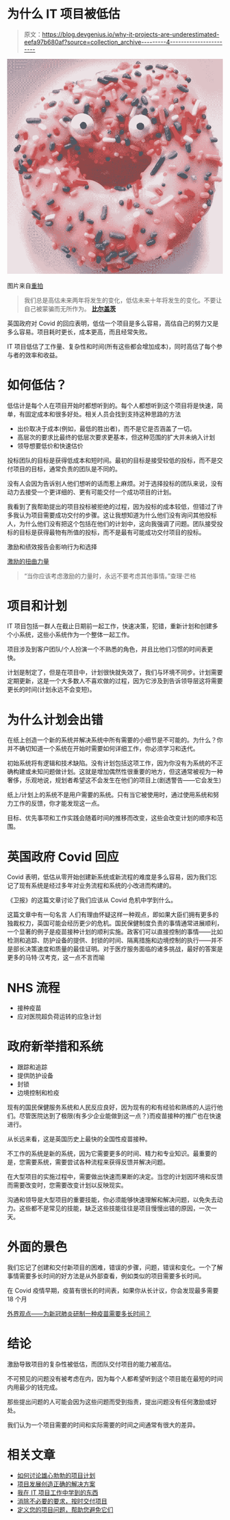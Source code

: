 # 为什么 IT 项目被低估

> 原文：<https://blog.devgenius.io/why-it-projects-are-underestimated-eefa97b680af?source=collection_archive---------4----------------------->

![](img/d3f826c5ad7a0c6c7b6540644bf606f0.png)

图片来自[重拍](https://www.reshot.com/free-stock-photos/photo/googly-eyes-on-a-pink-sprinkled-donut-noP3LR/)

> 我们总是高估未来两年将发生的变化，低估未来十年将发生的变化。不要让自己被蒙骗而无所作为。 [**比尔盖茨**](https://www.brainyquote.com/authors/bill-gates-quotes)

英国政府对 Covid 的回应表明，低估一个项目是多么容易，高估自己的努力又是多么容易。项目耗时更长，成本更高，而且经常失败。

IT 项目低估了工作量、复杂性和时间(所有这些都会增加成本)，同时高估了每个参与者的效率和收益。

# 如何低估？

低估计是每个人在项目开始时都想听到的。每个人都想听到这个项目将是快速，简单，有固定成本和很多好处。相关人员会找到支持这种思路的方法

*   出价取决于成本(例如，最低的胜出者)，而不是它是否涵盖了一切。
*   高层次的要求比最终的低层次要求更基本，但这种范围的扩大并未纳入计划
*   领导想要低价和快速估价

投标团队的目标是获得低成本和短时间。最初的目标是接受较低的投标，而不是交付项目的目标，通常负责的团队是不同的。

没有人会因为告诉别人他们想听的话而惹上麻烦。对于选择投标的团队来说，没有动力去接受一个更详细的、更有可能交付一个成功项目的计划。

我看到了我帮助提出的项目投标被拒绝的过程，因为投标的成本较低，但错过了许多我认为项目需要成功交付的步骤。这让我想知道为什么他们没有询问其他投标人，为什么他们没有把这个包括在他们的计划中，这向我强调了问题。团队接受投标的目标是获得最物有所值的投标，而不是最有可能成功交付项目的投标。

激励和绩效报告会影响行为和选择

[激励的扭曲力量](https://fs.blog/2016/03/distorting-power-of-incentives/)

> “当你应该考虑激励的力量时，永远不要考虑其他事情。”查理·芒格

# 项目和计划

IT 项目包括一群人在截止日期前一起工作，快速决策，犯错，重新计划和创建多个小系统，这些小系统作为一个整体一起工作。

项目涉及到客户团队/个人扮演一个不熟悉的角色，并且比他们习惯的时间表更快。

计划是制定了，但是在项目中，计划很快就失效了，我们与环境不同步。计划需要定期更新，这是一个大多数人不喜欢做的过程，因为它涉及到告诉领导层这将需要更长的时间(计划永远不会变短)。

# 为什么计划会出错

在纸上创造一个新的系统并解决系统中所有需要的小细节是不可能的。为什么？你并不确切知道一个系统在开始时需要如何详细工作，你必须学习和迭代。

初始系统将有逻辑和技术缺陷。没有计划包括这项工作，因为你没有为系统的不正确构建或未知问题做计划。这就是增加偶然性很重要的地方，但这通常被视为一种奢侈，乐观地说，规划者希望这不会发生在他们的项目上(剧透警告——它会发生)

纸上/计划上的系统不是用户需要的系统。只有当它被使用时，通过使用系统和努力工作的反馈，你才能发现这一点。

目标、优先事项和工作实践会随着时间的推移而改变，这些会改变计划的顺序和范围。

# 英国政府 Covid 回应

Covid 表明，低估从零开始创建新系统或新流程的难度是多么容易，因为我们忘记了现有系统是经过多年对业务流程和系统的小改进而构建的。

《卫报》的这篇文章讨论了我们应该从 Covid 危机中学到什么。

这篇文章中有一句名言
人们有理由怀疑这样一种观点，即如果大臣们拥有更多的独裁权力，英国可能会经历更少的危机。国民保健制度负责的事情通常进展顺利，一个显著的例子是疫苗接种计划的顺利实施。政客们可以直接控制的事情——比如检测和追踪、防护设备的提供、封锁的时间、隔离措施和边境控制的执行——并不是部长决策速度和质量的最佳证明。对于医疗服务面临的诸多挑战，最好的答案是更多的马特·汉考克，这一点不言而喻

# NHS 流程

*   接种疫苗
*   应对医院超负荷运转的应急计划

# 政府新举措和系统

*   跟踪和追踪
*   提供防护设备
*   封锁
*   边境控制和检疫

现有的国民保健服务系统和人民反应良好，因为现有的和有经验和熟练的人运行他们。尽管医院达到了极限(有多少企业能做到这一点？)而疫苗接种的推广也在快速进行。

从长远来看，这是英国历史上最快的全国性疫苗接种。

不工作的系统是新的系统，因为它需要更多的时间、精力和专业知识。最重要的是，您需要系统，需要尝试各种流程来获得反馈并解决问题。

在大型项目的实施过程中，需要做出快速而果断的决定。当您的计划因环境和反馈而需要改变时，您需要改变计划以反映现实。

沟通和领导是大型项目的重要技能，你必须能够快速理解和解决问题，以免失去动力。这些都不是常见的技能，缺乏这些技能往往是项目慢慢出错的原因，一次一天。

# 外面的景色

我们忘记了创建和交付新项目的困难，错误的步骤，问题，错误和变化。一个了解事情需要多长时间的好方法是从外部查看，例如类似的项目需要多长时间。

在 Covid 疫情早期，疫苗有很长的时间表，如果你从长计议，你会发现最多需要 18 个月

[外界观点——为新冠肺炎研制一种疫苗需要多长时间？](https://thehosk.medium.com/the-outside-view-how-long-will-it-take-to-create-a-vaccine-for-covid-19-761d12fd4aab)

# 结论

激励导致项目的复杂性被低估，而团队交付项目的能力被高估。

不可预见的问题没有被考虑在内，因为每个人都希望听到这个项目能在最短的时间内用最少的钱完成。

那些提出问题的人可能会因为这些问题而受到指责，提出问题没有任何激励或好处。

我们认为一个项目需要的时间和实际需要的时间之间通常有很大的差异。

# 相关文章

*   [如何讨论雄心勃勃的项目计划](https://thehosk.medium.com/how-to-discuss-ambitious-project-plans-10ccbff8c4b1)
*   [项目发展创造正确的解决方案](https://thehosk.medium.com/projects-evolve-to-create-the-right-solution-7587e0d4f43e)
*   [我在 IT 项目工作中学到的东西](https://thehosk.medium.com/what-i-learnt-working-on-it-projects-715c4b0882c9)
*   [消除不必要的要求，按时交付项目](https://thehosk.medium.com/remove-unnecessary-requirements-and-deliver-the-project-on-time-efaf916da5db)
*   [定义您的项目问题，帮助您避免它们](https://thehosk.medium.com/defining-your-project-problems-helps-you-avoid-them-b315caae0d3)